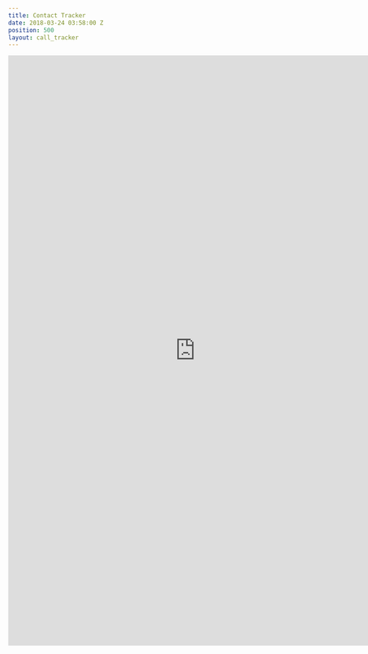 ```yaml
---
title: Contact Tracker
date: 2018-03-24 03:58:00 Z
position: 500
layout: call_tracker
---
```


<iframe src="https://docs.google.com/forms/d/e/1FAIpQLSc_aC4EurWUwPsvsZ9lZq-yMG-maMK9yE_MNbep5n7L9paV9Q/viewform?embedded=true" width="760" height="1200" frameborder="0" marginwidth="0" marginheight="0"></iframe>
